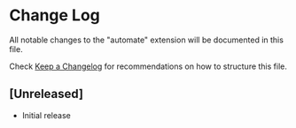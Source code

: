 # Change Log

All notable changes to the "automate" extension will be documented in this file.

Check [Keep a Changelog](http://keepachangelog.com/) for recommendations on how to structure this file.

## [Unreleased]

- Initial release